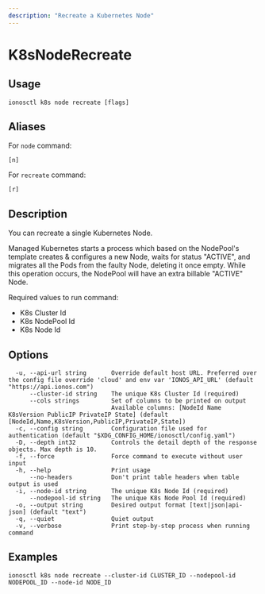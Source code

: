 ```yaml
---
description: "Recreate a Kubernetes Node"
---
```


# K8sNodeRecreate

## Usage

```text
ionosctl k8s node recreate [flags]
```

## Aliases

For `node` command:

```text
[n]
```

For `recreate` command:

```text
[r]
```

## Description

You can recreate a single Kubernetes Node.

Managed Kubernetes starts a process which based on the NodePool's template creates & configures a new Node, waits for status "ACTIVE", and migrates all the Pods from the faulty Node, deleting it once empty. While this operation occurs, the NodePool will have an extra billable "ACTIVE" Node.

Required values to run command:

* K8s Cluster Id
* K8s NodePool Id
* K8s Node Id

## Options

```text
  -u, --api-url string       Override default host URL. Preferred over the config file override 'cloud' and env var 'IONOS_API_URL' (default "https://api.ionos.com")
      --cluster-id string    The unique K8s Cluster Id (required)
      --cols strings         Set of columns to be printed on output 
                             Available columns: [NodeId Name K8sVersion PublicIP PrivateIP State] (default [NodeId,Name,K8sVersion,PublicIP,PrivateIP,State])
  -c, --config string        Configuration file used for authentication (default "$XDG_CONFIG_HOME/ionosctl/config.yaml")
  -D, --depth int32          Controls the detail depth of the response objects. Max depth is 10.
  -f, --force                Force command to execute without user input
  -h, --help                 Print usage
      --no-headers           Don't print table headers when table output is used
  -i, --node-id string       The unique K8s Node Id (required)
      --nodepool-id string   The unique K8s Node Pool Id (required)
  -o, --output string        Desired output format [text|json|api-json] (default "text")
  -q, --quiet                Quiet output
  -v, --verbose              Print step-by-step process when running command
```

## Examples

```text
ionosctl k8s node recreate --cluster-id CLUSTER_ID --nodepool-id NODEPOOL_ID --node-id NODE_ID
```

